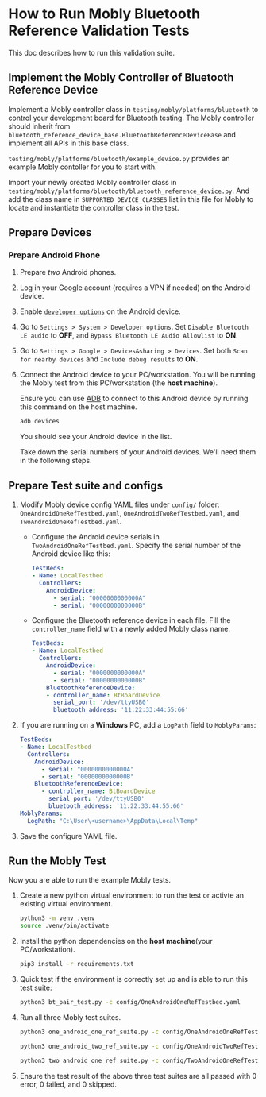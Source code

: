 # How to Run Mobly Bluetooth Reference Validation Tests

This doc describes how to run this validation suite.

## Implement the Mobly Controller of Bluetooth Reference Device

Implement a Mobly controller class in `testing/mobly/platforms/bluetooth` to
control your development board for Bluetooth testing. The Mobly controller
should inherit from 
`bluetooth_reference_device_base.BluetoothReferenceDeviceBase` and implement
all APIs in this base class.

`testing/mobly/platforms/bluetooth/example_device.py` provides an example
Mobly contoller for you to start with.

Import your newly created Mobly controller class in
`testing/mobly/platforms/bluetooth/bluetooth_reference_device.py`. And add the
class name in `SUPPORTED_DEVICE_CLASSES` list in this file for Mobly to
locate and instantiate the controller class in the test. 

## Prepare Devices

### Prepare Android Phone

1.  Prepare *two* Android phones.

1.  Log in your Google account (requires a VPN if needed) on the Android device.

1.  Enable
    [`developer options`](https://developer.android.com/studio/debug/dev-options#enable)
    on the Android device.

1.  Go to `Settings > System > Developer options`. Set `Disable Bluetooth LE
    audio` to **OFF**, and `Bypass Bluetooth LE Audio Allowlist` to **ON**.

1.  Go to `Settings > Google > Devices&sharing > Devices`. Set both
    `Scan for nearby devices` and `Include debug results` to **ON**.

1.  Connect the Android device to your PC/workstation. You will be running the
    Mobly test from this PC/workstation (the **host machine**).

    Ensure you can use [ADB](https://developer.android.com/tools/adb) to connect
    to this Android device by running this command on the host machine.

    ```bash
    adb devices
    ```

    You should see your Android device in the list.

    Take down the serial numbers of your Android devices. We'll need them in the
    following steps.

##  Prepare Test suite and configs

1. Modify Mobly device config YAML files under `config/` folder:
   `OneAndroidOneRefTestbed.yaml`, `OneAndroidTwoRefTestbed.yaml`,
   and `TwoAndroidOneRefTestbed.yaml`.

    + Configure the Android device serials in `TwoAndroidOneRefTestbed.yaml`.
      Specify the serial number of the Android device like this:

      ```yaml
      TestBeds:
      - Name: LocalTestbed
        Controllers:
          AndroidDevice:
            - serial: "0000000000000A"
            - serial: "0000000000000B"
      ```

    + Configure the Bluetooth reference device in each file. Fill the
    `controller_name` field with a newly added Mobly class name.

      ```yaml
      TestBeds:
      - Name: LocalTestbed
        Controllers:
          AndroidDevice:
            - serial: "0000000000000A"
            - serial: "0000000000000B"
          BluetoothReferenceDevice:
          - controller_name: BtBoardDevice
            serial_port: '/dev/ttyUSB0'
            bluetooth_address: '11:22:33:44:55:66'
      ```

1.  If you are running on a **Windows** PC, add a `LogPath` field to
    `MoblyParams`:

    ```yaml
    TestBeds:
    - Name: LocalTestbed
      Controllers:
        AndroidDevice:
          - serial: "0000000000000A"
          - serial: "0000000000000B"
        BluetoothReferenceDevice:
          - controller_name: BtBoardDevice
            serial_port: '/dev/ttyUSB0'
            bluetooth_address: '11:22:33:44:55:66'
    MoblyParams:
      LogPath: "C:\User\<username>\AppData\Local\Temp"
    ```

1.  Save the configure YAML file.

## Run the Mobly Test

Now you are able to run the example Mobly tests.

1.  Create a new python virtual environment to run the test or activte an existing
    virtual environment.

    ```bash
    python3 -m venv .venv
    source .venv/bin/activate
    ```

1.  Install the python dependencies on the **host machine**(your PC/workstation).

    ```bash
    pip3 install -r requirements.txt
    ```

1.  Quick test if the environment is correctly set up and is able to run this
    test suite:

    ```bash
    python3 bt_pair_test.py -c config/OneAndroidOneRefTestbed.yaml
    ```

1.  Run all three Mobly test suites.

    ```bash
    python3 one_android_one_ref_suite.py -c config/OneAndroidOneRefTestbed.yaml
    ```

    ```bash
    python3 one_android_two_ref_suite.py -c config/OneAndroidTwoRefTestbed.yaml
    ```

    ```bash
    python3 two_android_one_ref_suite.py -c config/TwoAndroidOneRefTestbed.yaml
    ```

1.  Ensure the test result of the above three test suites are all passed with
    0 error, 0 failed, and 0 skipped.
